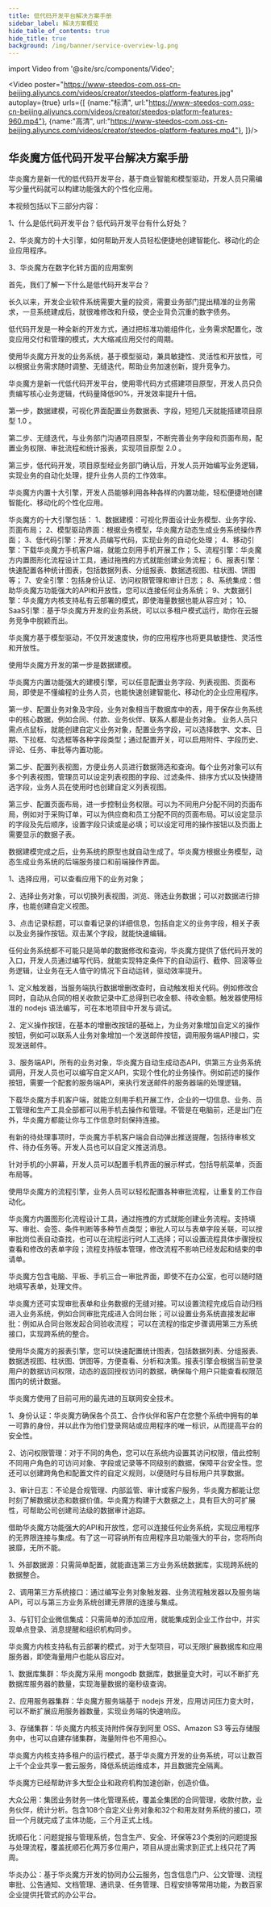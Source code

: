 ```yaml
---
title: 低代码开发平台解决方案手册
sidebar_label: 解决方案概览
hide_table_of_contents: true
hide_title: true
background: /img/banner/service-overview-lg.png
---
```


import Video from '@site/src/components/Video';

<Video 
    poster="https://www-steedos-com.oss-cn-beijing.aliyuncs.com/videos/creator/steedos-platform-features.jpg"
    autoplay={true}
    urls={[
        {name:"标清", url:"https://www-steedos-com.oss-cn-beijing.aliyuncs.com/videos/creator/steedos-platform-features-960.mp4"},
        {name:"高清", url:"https://www-steedos-com.oss-cn-beijing.aliyuncs.com/videos/creator/steedos-platform-features.mp4"},
    ]}/>

<!-- 
<a class="slds-button slds-button_brand slds-m-right_medium slds-var-p-vertical_xx-small" href="
https://www-steedos-com.oss-cn-beijing.aliyuncs.com/videos/creator/steedos-platform-features.mp4" target="_blank">
下载视频
</a>

<a class="slds-button slds-button_brand slds-m-right_medium slds-var-p-vertical_xx-small" href="
https://www-steedos-com.oss-cn-beijing.aliyuncs.com/docs/%E5%8D%8E%E7%82%8E%E9%AD%94%E6%96%B9%E8%A7%A3%E5%86%B3%E6%96%B9%E6%A1%88%E6%89%8B%E5%86%8C.pdf" target="_blank">
下载演示文档
</a> -->

## 华炎魔方低代码开发平台解决方案手册

华炎魔方是新一代的低代码开发平台，基于商业智能和模型驱动，开发人员只需编写少量代码就可以构建功能强大的个性化应用。

<p></p>

本视频包括以下三部分内容：

1、什么是低代码开发平台？低代码开发平台有什么好处？

2、华炎魔方的十大引擎，如何帮助开发人员轻松便捷地创建智能化、移动化的企业应用程序。

3、华炎魔方在数字化转方面的应用案例

首先，我们了解一下什么是低代码开发平台？

长久以来，开发企业软件系统需要大量的投资，需要业务部门提出精准的业务需求，一旦系统建成后，就很难修改和升级，使企业背负沉重的数字债务。

低代码开发是一种全新的开发方式，通过把标准功能组件化，业务需求配置化，改变应用交付和管理的模式，大大缩减应用交付的周期。

使用华炎魔方开发的业务系统，基于模型驱动，兼具敏捷性、灵活性和开放性，可以根据业务需求随时调整、无缝迭代，帮助业务加速创新，提升竞争力。

华炎魔方是新一代低代码开发平台，使用零代码方式搭建项目原型，开发人员只负责编写核心业务逻辑，代码量降低90%，开发效率提升十倍。

第一步，数据建模，可视化界面配置业务数据表、字段，短短几天就能搭建项目原型 1.0 。

第二步、无缝迭代，与业务部门沟通项目原型，不断完善业务字段和页面布局，配置业务权限、审批流程和统计报表，实现项目原型 2.0 。

第三步，低代码开发，项目原型经业务部门确认后，开发人员开始编写业务逻辑，实现业务的自动化处理，提升业务人员的工作效率。

华炎魔方内置十大引擎，开发人员能够利用各种各样的内置功能，轻松便捷地创建智能化、移动化的个性化应用。

华炎魔方的十大引擎包括：
1、数据建模：可视化界面设计业务模型、业务字段、页面布局；
2、模型驱动界面：根据业务模型，华炎魔方动态生成业务系统操作界面；
3、低代码引擎：开发人员编写代码，实现业务的自动化处理；
4、移动引擎：下载华炎魔方手机客户端，就能立刻用手机开展工作；
5、流程引擎：华炎魔方内置图形化流程设计工具，通过拖拽的方式就能创建业务流程；
6、报表引擎：快速配置各种统计图表，包括数据列表、分组报表、数据透视图、柱状图、饼图等；
7、安全引擎：包括身份认证、访问权限管理和审计日志；
8、系统集成：借助华炎魔方功能强大的API和开放性，您可以连接任何业务系统；
9、大数据引擎：华炎魔方内核支持私有云部署的模式，即使海量数据也能从容应对；
10、SaaS引擎：基于华炎魔方开发的业务系统，可以以多租户模式运行，助你在云服务竞争中脱颖而出。

华炎魔方基于模型驱动，不仅开发速度快，你的应用程序也将更具敏捷性、灵活性和开放性。

使用华炎魔方开发的第一步是数据建模。

华炎魔方内置功能强大的建模引擎，可以任意配置业务字段、列表视图、页面布局，即使是不懂编程的业务人员，也能快速创建智能化、移动化的企业应用程序。

第一步、配置业务对象及字段，业务对象相当于数据库中的表，用于保存业务系统中的核心数据，例如合同、付款、业务伙伴、联系人都是业务对象。 业务人员只需点点鼠标，就能创建自定义业务对象，配置业务字段，可以选择数字、文本、日期、下拉框、勾选框等各种字段类型；通过配置开关，可以启用附件、字段历史、评论、任务、审批等内置功能。

第二步、配置列表视图，方便业务人员进行数据筛选和查询。每个业务对象可以有多个列表视图，管理员可以设定列表视图的字段、过滤条件、排序方式以及快捷筛选字段，业务人员在使用时也创建自定义列表视图。

第三步、配置页面布局，进一步控制业务权限。可以为不同用户分配不同的页面布局，例如对于采购订单，可以为供应商和员工分配不同的页面布局。可以设定显示的字段及先后顺序，设置字段只读或是必填；可以设定可用的操作按钮以及页面上需要显示的数据子表。

数据建模完成之后，业务系统的原型也就自动生成了。华炎魔方根据业务模型，动态生成业务系统的后端服务接口和前端操作界面。

1、选择应用，可以查看应用下的业务对象；

2、选择业务对象，可以切换列表视图，浏览、筛选业务数据；可以对数据进行排序，也能创建自定义视图。

3、点击记录标题，可以查看记录的详细信息，包括自定义的业务字段，相关子表以及业务操作按钮。双击某个字段，就能快速编辑。

任何业务系统都不可能只是简单的数据修改和查询，华炎魔方提供了低代码开发的入口，开发人员通过编写代码，就能实现特定条件下的自动运行、截停、回滚等业务逻辑，让业务在无人值守的情况下自动运转，驱动效率提升。

1、定义触发器，当服务端执行数据增删改查时，自动触发相关代码。例如修改合同时，自动从合同的相关收款记录中汇总得到已收金额、待收金额。触发器使用标准的 nodejs 语法编写，可在本地项目中开发与调试。

2、定义操作按钮，在基本的增删改按钮的基础上，为业务对象增加自定义的操作按钮，例如可以联系人业务对象增加一个发送邮件按钮，调用服务端API接口，实现发送邮件。

3、服务端API，所有的业务对象，华炎魔方自动生成动态API，供第三方业务系统调用，开发人员也可以编写自定义API，实现个性化的业务操作。例如前述的操作按钮，需要一个配套的服务端API，来执行发送邮件的服务器端的处理逻辑。


下载华炎魔方手机客户端，就能立刻用手机开展工作，企业的一切信息、业务、员工管理和生产工具全部都可以用手机去操作和管理。不管是在电脑前，还是出门在外，华炎魔方都能让你与工作信息时刻保持连接。

有新的待处理事项时，华炎魔方手机客户端会自动弹出推送提醒，包括待审核文件、待办任务等。开发人员也可以自定义推送消息。

针对手机的小屏幕，开发人员可以配置手机界面的展示样式，包括导航菜单，页面布局等。

使用华炎魔方的流程引擎，业务人员可以轻松配置各种审批流程，让重复的工作自动化。

华炎魔方内置图形化流程设计工具，通过拖拽的方式就能创建业务流程。支持填写、审批、会签、条件判断等多种节点类型；审批人可以与表单字段关联，可以按审批岗位表自动查找，也可以在流程运行时人工选择；可以设置流程具体步骤授权查看和修改的表单字段；流程支持版本管理，修改流程不影响已经发起和结束的申请单。

华炎魔方包含电脑、平板、手机三合一审批界面，即使不在办公室，也可以随时随地填写表单，处理文件。

华炎魔方还可实现审批表单和业务数据的无缝对接。可以设置流程完成后自动归档进入业务系统，例如合同审批完成进入合同台账；可以设置业务系统直接发起审批：例如从合同台账发起合同验收流程；
可以在流程的指定步骤调用第三方系统接口，实现跨系统的整合。

使用华炎魔方的报表引擎，您可以快速配置统计图表，包括数据列表、分组报表、数据透视图、柱状图、饼图等，方便查看、分析和决策。报表引擎会根据当前登录用户的数据访问权限，动态的返回授权访问的数据，确保每个用户只能查看权限范围内的统计数据。

华炎魔方使用了目前可用的最先进的互联网安全技术。

1、身份认证：华炎魔方确保各个员工、合作伙伴和客户在您整个系统中拥有的单一可靠的身份，并以此作为他们登录网站或应用程序的唯一标识，从而提高平台的安全性。

2、访问权限管理：对于不同的角色，您可以在系统内设置其访问权限，借此控制不同用户角色的可访问对象、字段或记录等不同级别的数据，保障平台安全性。您还可以创建跨角色和配置文件的自定义规则，以便随时与目标用户共享数据。

3、审计日志：不论是合规管理、内部监管、审计或客户服务，华炎魔方都能让您时刻了解数据状态和数据价值。华炎魔方构建于大数据之上，具有巨大的可扩展性，可帮助公司创建司法级的数据审计追踪。

借助华炎魔方功能强大的API和开放性，您可以连接任何业务系统，实现应用程序的无界限连接与集成。有了这一可容纳所有应用程序且功能强大的平台，您将所向披靡，无所不能。

1、外部数据源：只需简单配置，就能直连第三方业务系统数据库，实现跨系统的数据整合。

2、调用第三方系统接口：通过编写业务对象触发器、业务流程触发器以及服务端API，可以与第三方业务系统创建无界限的连接与集成。

3、与钉钉企业微信集成：只需简单的添加应用，就能集成到企业工作台中，并实现单点登录、消息提醒和组织机构同步。

华炎魔方内核支持私有云部署的模式，对于大型项目，可以无限扩展数据库和应用服务器，即使海量用户也能从容应对。

1、数据库集群：华炎魔方采用 mongodb 数据库，数据量变大时，可以不断扩充数据库服务器的数量，实现海量数据的毫秒级查询。

2、应用服务器集群：华炎魔方服务端基于 nodejs 开发，应用访问压力变大时，可以不断扩展应用服务器数量，实现业务端的快速响应。

3、存储集群：华炎魔方内核支持附件保存到阿里 OSS、Amazon S3 等云存储服务中，也可以自建存储集群，海量附件也不用担心。

华炎魔方内核支持多租户的运行模式，基于华炎魔方开发的业务系统，可以让数百上千个企业共享一套云服务，降低系统运维成本，并且数据完全隔离。

华炎魔方已经帮助许多大型企业和政府机构加速创新，创造价值。

大众公用：集团业务财务一体化管理系统，覆盖全集团的合同管理，收款付款，业务伙伴，统计分析。包含108个自定义业务对象和32个和用友财务系统的接口，项目一个月就完成了主体功能，三个月正式上线。

抚顺石化：问题提报与管理系统，包含生产、安全、环保等23个类别的问题提报与处理流程，覆盖抚顺石化两万多位用户，项目从提出需求到正式上线只花了两周。

华炎办公：基于华炎魔方开发的协同办公云服务，包含信息门户、公文管理、流程审批、公告通知、文档管理、通讯录、任务管理、日程安排等常用功能，为数百家企业提供托管式的办公平台。